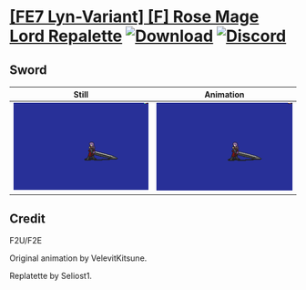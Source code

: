 # [\[FE7 Lyn-Variant\] \[F\] Rose Mage Lord Repalette](./) [![Download](https://img.shields.io/badge/Download--red?style=social&logo=github)](https://minhaskamal.github.io/DownGit/#/home?url=https://github.com/Klokinator/FE-Repo/tree/main/Battle%20Animations%2FLords%20-%20Vanilla%20and%20Custom%2F%5BFE7%20Lyn-Variant%5D%20%5BF%5D%20Rose%20Mage%20Lord%20Repalette%2F1.%20Sword%20(Broadsword)) [![Discord](https://img.shields.io/badge/Discord--blue?style=social&logo=discord)](https://discord.gg/C7VNGnyTPA)

## Sword

| Still | Animation |
| :---: | :-------: |
| ![Sword still](./Sword_000.png) | ![Sword](./Sword.gif) |

## Credit

F2U/F2E

Original animation by VelevitKitsune.

Replatette by Seliost1.
